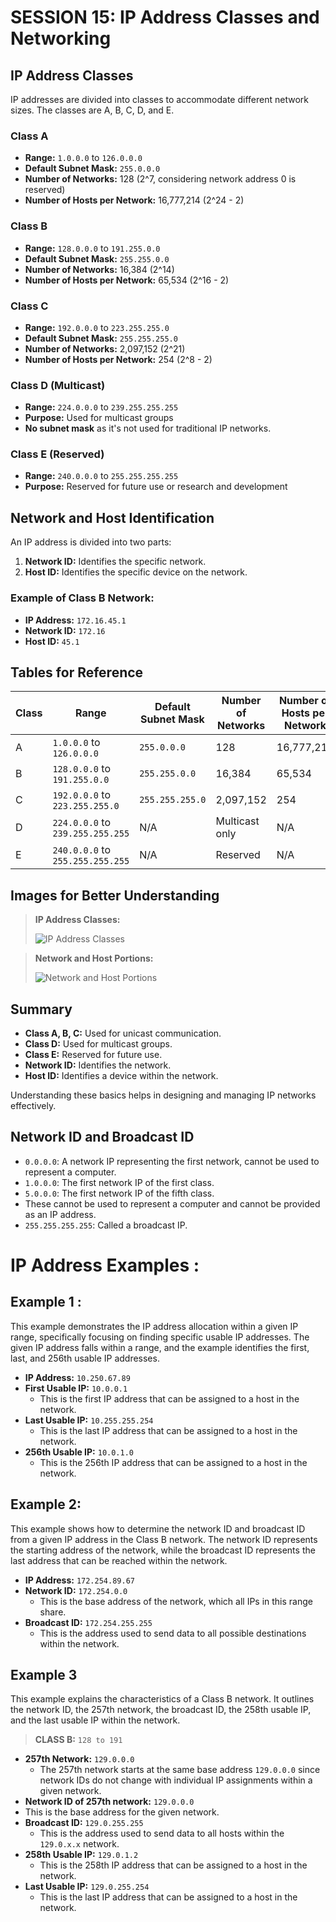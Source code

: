 # SESSION 15: IP Address Classes and Networking

## IP Address Classes

IP addresses are divided into classes to accommodate different network sizes. The classes are A, B, C, D, and E.

### Class A
- **Range:** `1.0.0.0` to `126.0.0.0`
- **Default Subnet Mask:** `255.0.0.0`
- **Number of Networks:** 128 (2^7, considering network address 0 is reserved)
- **Number of Hosts per Network:** 16,777,214 (2^24 - 2)

### Class B
- **Range:** `128.0.0.0` to `191.255.0.0`
- **Default Subnet Mask:** `255.255.0.0`
- **Number of Networks:** 16,384 (2^14)
- **Number of Hosts per Network:** 65,534 (2^16 - 2)

### Class C
- **Range:** `192.0.0.0` to `223.255.255.0`
- **Default Subnet Mask:** `255.255.255.0`
- **Number of Networks:** 2,097,152 (2^21)
- **Number of Hosts per Network:** 254 (2^8 - 2)

### Class D (Multicast)
- **Range:** `224.0.0.0` to `239.255.255.255`
- **Purpose:** Used for multicast groups
- **No subnet mask** as it's not used for traditional IP networks.

### Class E (Reserved)
- **Range:** `240.0.0.0` to `255.255.255.255`
- **Purpose:** Reserved for future use or research and development

## Network and Host Identification

An IP address is divided into two parts:
1. **Network ID:** Identifies the specific network.
2. **Host ID:** Identifies the specific device on the network.

### Example of Class B Network:
- **IP Address:** `172.16.45.1`
- **Network ID:** `172.16`
- **Host ID:** `45.1`

## Tables for Reference

| Class | Range | Default Subnet Mask | Number of Networks | Number of Hosts per Network |
|-------|-------|---------------------|--------------------|----------------------------|
| A     | `1.0.0.0` to `126.0.0.0` | `255.0.0.0` | 128 | 16,777,214 |
| B     | `128.0.0.0` to `191.255.0.0` | `255.255.0.0` | 16,384 | 65,534 |
| C     | `192.0.0.0` to `223.255.255.0` | `255.255.255.0` | 2,097,152 | 254 |
| D     | `224.0.0.0` to `239.255.255.255` | N/A | Multicast only | N/A |
| E     | `240.0.0.0` to `255.255.255.255` | N/A | Reserved | N/A |

## Images for Better Understanding

> **IP Address Classes:**
>
> ![IP Address Classes](https://raw.github.com/karthikeya03/IMAGES/JustMain/2.jpeg)

> **Network and Host Portions:**
>
> ![Network and Host Portions](https://raw.github.com/karthikeya03/IMAGES/JustMain/1.gif)

## Summary

- **Class A, B, C:** Used for unicast communication.
- **Class D:** Used for multicast groups.
- **Class E:** Reserved for future use.
- **Network ID:** Identifies the network.
- **Host ID:** Identifies a device within the network.

Understanding these basics helps in designing and managing IP networks effectively.

## Network ID and Broadcast ID

- `0.0.0.0`: A network IP representing the first network, cannot be used to represent a computer.
- `1.0.0.0`: The first network IP of the first class.
- `5.0.0.0`: The first network IP of the fifth class.
- These cannot be used to represent a computer and cannot be provided as an IP address.
- `255.255.255.255`: Called a broadcast IP.

# IP Address Examples :

## Example 1 :
This example demonstrates the IP address allocation within a given IP range, specifically focusing on finding specific usable IP addresses. The given IP address falls within a range, and the example identifies the first, last, and 256th usable IP addresses.

- **IP Address:** `10.250.67.89`
- **First Usable IP:** `10.0.0.1`
  - This is the first IP address that can be assigned to a host in the network.
- **Last Usable IP:** `10.255.255.254`
  - This is the last IP address that can be assigned to a host in the network.
- **256th Usable IP:** `10.0.1.0`
  - This is the 256th IP address that can be assigned to a host in the network.

## Example 2:
This example shows how to determine the network ID and broadcast ID from a given IP address in the Class B network. The network ID represents the starting address of the network, while the broadcast ID represents the last address that can be reached within the network.

- **IP Address:** `172.254.89.67`
- **Network ID:** `172.254.0.0`
  - This is the base address of the network, which all IPs in this range share.
- **Broadcast ID:** `172.254.255.255`
  - This is the address used to send data to all possible destinations within the network.

## Example 3
This example explains the characteristics of a Class B network. It outlines the network ID, the 257th network, the broadcast ID, the 258th usable IP, and the last usable IP within the network.

> **CLASS B:** `128 to 191`

- **257th Network:** `129.0.0.0`
  - The 257th network starts at the same base address `129.0.0.0` since network IDs do not change with individual IP assignments within a given network.
-  **Network ID of 257th network:** `129.0.0.0`
  - This is the base address for the given network.
- **Broadcast ID:** `129.0.255.255`
  - This is the address used to send data to all hosts within the `129.0.x.x` network.
- **258th Usable IP:** `129.0.1.2`
  - This is the 258th IP address that can be assigned to a host in the network.
- **Last Usable IP:** `129.0.255.254`
  - This is the last IP address that can be assigned to a host in the network.
